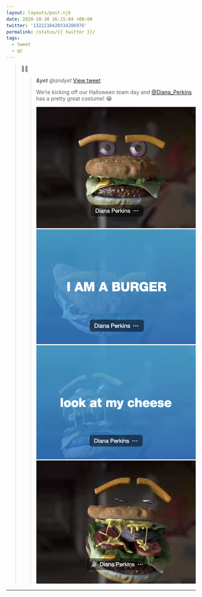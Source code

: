 ```yaml
---
layout: layouts/post.njk
date: 2020-10-30 16:15:04 +00:00
twitter: '1322210420334206976'
permalink: /status/{{ twitter }}/
tags: 
  - tweet
  - qt
---
```


> 🍔👻 
> 
> > <cite>**&yet** @andyet</cite> [View tweet](https://twitter.com/andyet/status/1322209475776802822)
> > 
> > We’re kicking off our Halloween team day and [@Diana_Perkins](https://twitter.com/Diana_Perkins) has a pretty great costume! 😂
> > 
> > ![An... augmented reality? cheeseburger with onion eyeballs and french fry eyebrows.](/img/_qt/ElluL1QU0AIbDWU.png)
> > ![I AM A BURGER.](/img/_qt/ElluMyUU4AABzdm.png)
> > ![look at my cheese](/img/_qt/ElluNQ6VMAAcjQa.png)
> > ![The burger face with an open "mouth" showing toppings and goopy cheese.](/img/_qt/ElluOdPUYAAhgNl.png)

---
